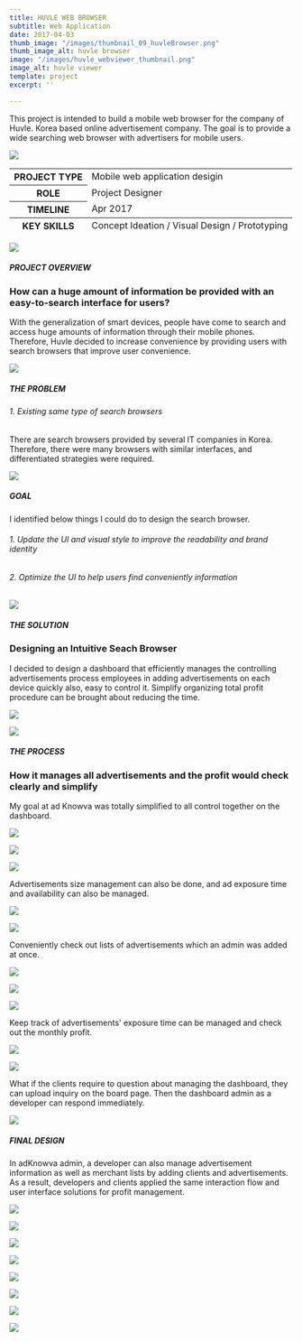 ```yaml
---
title: HUVLE WEB BROWSER
subtitle: Web Application
date: 2017-04-03
thumb_image: "/images/thumbnail_09_huvleBrowser.png"
thumb_image_alt: huvle browser
image: "/images/huvle_webviewer_thumbnail.png"
image_alt: huvle viewer
template: project
excerpt: ''

---
```

This project is intended to build a mobile web browser for the company of Huvle. Korea based online advertisement company. The goal is to provide a wide searching web browser with advertisers for mobile users.

![](/images/empty_150.png)

<table>  
<thead>  
</thead>  
<tbody>  
<tr>  
<th>PROJECT TYPE</th>  
<td>Mobile web application desigin</td>  
</tr>  
<tr>  
<th>ROLE</th>  
<td>Project Designer</td>  
</tr>  
<tr>  
<th>TIMELINE</th>  
<td>Apr 2017</td>  
</tr>  
</tbody>  
<tfoot>  
<tr>  
<th>KEY SKILLS</th>  
<td>Concept Ideation / Visual Design / Prototyping</td>  
</tr>  
</tfoot>  
</table>

![](/images/empty_150.png)

##### PROJECT OVERVIEW

### How can a huge amount of information be provided with an easy-to-search interface for users?

With the generalization of smart devices, people have come to search and access huge amounts of information through their mobile phones. Therefore, Huvle decided to increase convenience by providing users with search browsers that improve user convenience.

![](/images/empty_150.png)

##### THE PROBLEM

###### 1. Existing same type of search browsers

There are search browsers provided by several IT companies in Korea. Therefore, there were many browsers with similar interfaces, and differentiated strategies were required.

![](/images/empty_150.png)

##### GOAL

I identified below things I could do to design the search browser.

###### 1. Update the UI and visual style to improve the readability and brand identity

###### 2. Optimize the UI to help users find conveniently information

![](/images/empty_150.png)

##### THE SOLUTION

### Designing an Intuitive Seach Browser

I decided to design a dashboard that efficiently manages the controlling advertisements process employees in adding advertisements on each device quickly also, easy to control it. Simplify organizing total profit procedure can be brought about reducing the time.

![](/images/03_adknowva_thesoultion_02.gif)

![](/images/empty_150.png)

##### THE PROCESS

### How it manages all advertisements and the profit would check clearly and simplify

My goal at ad Knowva was totally simplified to all control together on the dashboard.

![](/images/empty_100.png)

![](/images/process_01.png)

![](/images/process_02.png)

Advertisements size management can also be done, and ad exposure time and availability can also be managed.

![](/images/empty_100.png)

![](/images/process_03.png)

Conveniently check out lists of advertisements which an admin was added at once.

![](/images/empty_100.png)

![](/images/process_04.png)

![](/images/process_05_2.png)

Keep track of advertisements' exposure time can be managed and check out the monthly profit.

![](/images/empty_100.png)

![](/images/process_06.png)

What if the clients require to question about managing the dashboard, they can upload inquiry on the board page. Then the dashboard admin as a developer can respond immediately.

![](/images/empty_150.png)

##### FINAL DESIGN

In adKnowva admin, a developer can also manage advertisement information as well as merchant lists by adding clients and advertisements. As a result, developers and clients applied the same interaction flow and user interface solutions for profit management.

![](/images/empty_100.png)

![](/images/final_01.gif)

![](/images/empty_100.png)

![](/images/final_02.gif)

![](/images/empty_100.png)

![](/images/final_03.gif)

![](/images/empty_100.png)

![](/images/final_04_2.gif)